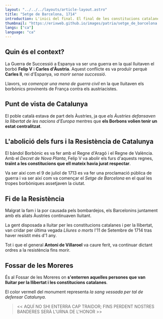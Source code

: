 ```yaml
---
layout: "../../../layouts/article-layout.astro"
title: "Setge de Barcelona, 1714"
introduction: L'inici del final. El final de les constitucions catalanes, l'inici d'unes lleis militaristes i la repressió per part dels Borbons als catalans. 
thumbnail: "https://erixweb.github.io/images/patria/setge_de_barcelona.webp"
langs: ["ca"]
language: "ca"
---
```


## Quin és el context?

La Guerra de Successió a Espanya va ser una guerra en la qual lluitaven el borbó **Felip V** i **Carles d'Àustria**. Aquest conflicte es va produïr perquè **Carles II**, rei d'Espanya, _va morir sense successió_. 

Llavors, _va començar una mena de guerra civil_ en la que lluitaven els borbònics provinents de França contra els austriacistes.

## Punt de vista de Catalunya

El poble català estava de part dels Àustries, ja que _els Àustries defansaven la llibertat de les nacions d'Europa_ mentres que **els Borbons volien tenir un estat centralitzat**.

## L'abolició dels furs i la Resistència de Catalunya

El bàndol Borbònic es va fer amb el Regne d'Aragó i el Regne de València. Amb el _Decret de Nova Planta_, Felip V va abolir els furs d'aquests regnes, **traïnt a les constitucions que ell mateix havia jurat respectar**.

Va ser així com el 9 de juliol de 1713 es va fer una proclamació pública de guerra i va ser així com va començar el _Setge de Barcelona_ en el qual les tropes borbòniques assetjaven la ciutat.

## Fi de la Resistència

Malgrat la fam i la por causada pels bombardejos, els Barcelonins juntament amb els aliats Àustries continuaven lluitant.

La gent disposada a lluitar per les constitucions catalanes i per la llibertat, van cridar per última vegada _Lliures o morts_ l'11 de Setembre de 1714 tras haver resistit més d'1 any. 

Tot i que el general **Antoni de Villaroel** va caure ferit, va continuar dictant ordres a la resistència fins morir. 

## Fossar de les Moreres

És al Fossar de les Moreres on **s'enterren aquelles persones que van lluitar per la llibertat i les constitucions catalanes**.

El color vermell del monument representa _la sang vessada per tal de defensar Catalunya_.

> << AQUÍ NO SHI ENTERRA CAP TRAIDOR; FINS PERDENT NOSTRES BANDERES SERÀ L'URNA DE L'HONOR >>